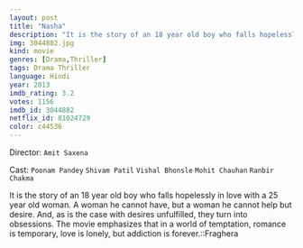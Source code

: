 ```yaml
---
layout: post
title: "Nasha"
description: "It is the story of an 18 year old boy who falls hopelessly in love with a 25 year old woman. A woman he cannot have, but a woman he cannot help but desire. And, as is the case with desires unfulfilled, they turn into obsessions. The movie emphasizes that in a world of temptation, romance is temporary, love is lonely, but addiction is forever..."
img: 3044882.jpg
kind: movie
genres: [Drama,Thriller]
tags: Drama Thriller 
language: Hindi
year: 2013
imdb_rating: 3.2
votes: 1156
imdb_id: 3044882
netflix_id: 81024729
color: c44536
---
```

Director: `Amit Saxena`  

Cast: `Poonam Pandey` `Shivam Patil` `Vishal Bhonsle` `Mohit Chauhan` `Ranbir Chakma` 

It is the story of an 18 year old boy who falls hopelessly in love with a 25 year old woman. A woman he cannot have, but a woman he cannot help but desire. And, as is the case with desires unfulfilled, they turn into obsessions. The movie emphasizes that in a world of temptation, romance is temporary, love is lonely, but addiction is forever.::Fraghera